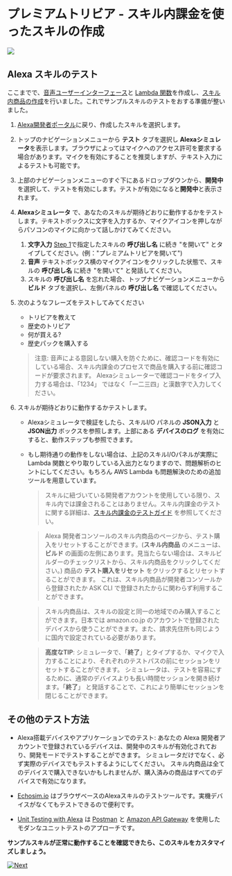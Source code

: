 # プレミアムトリビア - スキル内課金を使ったスキルの作成
<img src="https://m.media-amazon.com/images/G/01/mobile-apps/dex/alexa/alexa-skills-kit/tutorials/quiz-game/header._TTH_.png" />

## Alexa スキルのテスト

ここまでで、[音声ユーザーインターフェース](./1-setup-vui-alexa-hosted.md)と [Lambda 関数](./2-create-alexa-hosted-function.md)を作成し、[スキル内商品の作成](./3-create-isp.md)を行いました。これでサンプルスキルのテストをおする準備が整いました。

1. [Alexa開発者ポータル](https://developer.amazon.com/edw/home.html#/skills/list)に戻り、作成したスキルを選択します。

2. トップのナビゲーションメニューから **テスト** タブを選択し **Alexaシミュレータ**を表示します。ブラウザによってはマイクへのアクセス許可を要求する場合があります。マイクを有効にすることを推奨しますが、テキスト入力によるテストも可能です。

3. 上部のナビゲーションメニューのすぐ下にあるドロップダウンから、**開発中** を選択して、テストを有効にします。テストが有効になると**開発中**と表示されます。

4. **Alexaシミュレータ** で、あなたのスキルが期待どおりに動作するかをテストします。テキストボックスに文字を入力するか、マイクアイコンを押しながらパソコンのマイクに向かって話しかけてみてください。
	1. **文字入力** [Step 1](./1-voice-user-interface.md)で指定したスキルの **呼び出し名** に続き "を開いて" とタイプしてください。(例："プレミアムトリビアを開いて")
	2. **音声** テキストボックス横のマイクアイコンをクリックした状態で、スキルの **呼び出し名** に続き "を開いて" と発話してください。
	3. スキルの **呼び出し名** を忘れた場合、トップナビゲーションメニューから **ビルド** タブを選択し、左側パネルの **呼び出し名** で確認してください。

5. 次のようなフレーズをテストしてみてください
        
      * トリビアを教えて
      * 歴史のトリビア
      * 何が買える?
      * 歴史パックを購入する

      > 注意: 音声による意図しない購入を防ぐために、確認コードを有効にしている場合、スキル内課金のプロセスで商品を購入する前に確認コードが要求されます。 Alexaシミュレーターで確認コードをタイプ入力する場合は、「1234」 ではなく「一二三四」と漢数字で入力してください。

6. スキルが期待どおりに動作するかテストします。

	* Alexaシミュレータで検証をしたら、スキルI/O パネルの **JSON入力** と **JSON出力** ボックスを参照します。上部にある **デバイスのログ** を有効にすると、動作ステップも参照できます。
	* もし期待通りの動作をしない場合は、上記のスキルI/Oパネルが実際に Lambda 関数とやり取りしている入出力となりますので、問題解析のヒントにしてください。もちろん AWS Lambda も問題解決のための追加ツールを用意しています。

      > スキルに紐づいている開発者アカウントを使用している限り、スキル内では課金されることはありません。スキル内課金のテストに関する詳細は、[スキル内課金のテストガイド](https://developer.amazon.com/docs/in-skill-purchase/isp-test-guide.html) を参照してください。

      > Alexa 開発者コンソールのスキル内商品のページから、テスト購入をリセットすることができます。(**スキル内商品** のメニューは、**ビルド** の画面の左側にあります。見当たらない場合は、スキルビルダーのチェックリストから、スキル内商品をクリックしてください。) 商品の **テスト購入をリセット** をクリックするとリセットすることができます。 これは、スキル内商品が開発者コンソールから登録されたか ASK CLI で登録されたからに関わらず利用することができます。

      > スキル内商品は、スキルの設定と同一の地域でのみ購入することができます。日本では amazon.co.jp のアカウントで登録されたデバイスから使うことができます。また、請求先住所も同じように国内で設定されている必要があります。

      > **高度なTIP**: シミュレータで、「**終了**」とタイプするか、マイクで入力することにより、それぞれのテストパスの前にセッションをリセットすることができます。 シミュレータは、テストを容易にするために、通常のデバイスよりも長い時間セッションを開き続けます。「**終了**」 と発話することで、これにより簡単にセッションを閉じることができます。

## その他のテスト方法

* Alexa搭載デバイスやアプリケーションでのテスト: あなたの Alexa 開発者アカウントで登録されているデバイスは、開発中のスキルが有効化されており、開発モードでテストすることができます。 シミュレータだけでなく、必ず実際のデバイスでもテストするようにしてください。 スキル内商品は全てのデバイスで購入できないかもしれませんが、購入済みの商品はすべてのデバイスで有効になります。

*  [Echosim.io](https://echosim.io) はブラウザベースのAlexaスキルのテストツールです。実機デバイスがなくてもテストできるので便利です。

*  [Unit Testing with Alexa](https://github.com/alexa/alexa-cookbook/tree/master/testing/postman/README.md) は [Postman](http://getpostman.com) と [Amazon API Gateway](http://aws.amazon.com/apigateway) を使用したモダンなユニットテストのアプローチです。


**サンプルスキルが正常に動作することを確認できたら、このスキルをカスタマイズしましょう。**

[![Next](https://m.media-amazon.com/images/G/01/mobile-apps/dex/alexa/alexa-skills-kit/tutorials/general/buttons/button_next_customization._TTH_.png)](./5-customization.md)
